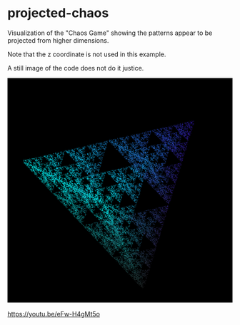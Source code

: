 # projected-chaos
Visualization of the "Chaos Game" showing the patterns appear to be projected from higher dimensions.

Note that the z coordinate is not used in this example.

A still image of the code does not do it justice.

<img src="still.png">


https://youtu.be/eFw-H4gMt5o
